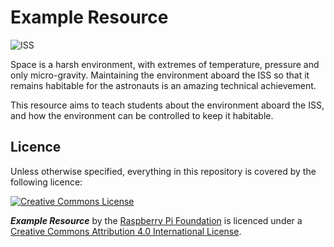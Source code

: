 # Example Resource

![ISS](https://upload.wikimedia.org/wikipedia/commons/thumb/0/04/International_Space_Station_after_undocking_of_STS-132.jpg/1024px-International_Space_Station_after_undocking_of_STS-132.jpg)

Space is a harsh environment, with extremes of temperature, pressure and only micro-gravity. Maintaining the environment aboard the ISS so that it remains habitable for the astronauts is an amazing technical achievement.

This resource aims to teach students about the environment aboard the ISS, and how the environment can be controlled to keep it habitable.

## Licence

Unless otherwise specified, everything in this repository is covered by the following licence:

[![Creative Commons License](http://i.creativecommons.org/l/by-sa/4.0/88x31.png)](http://creativecommons.org/licenses/by-sa/4.0/)

***Example Resource*** by the [Raspberry Pi Foundation](http://www.raspberrypi.org) is licenced under a [Creative Commons Attribution 4.0 International License](http://creativecommons.org/licenses/by-sa/4.0/).



